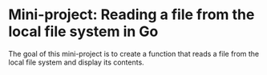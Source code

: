 # Mini-project: Reading a file from the local file system in Go

The goal of this mini-project is to create a function that reads a file from the local file system and display its contents.